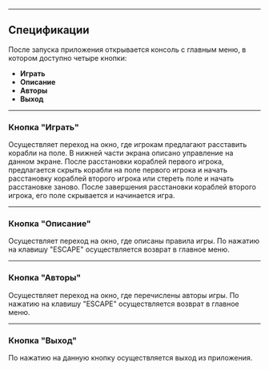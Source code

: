 ___
## Спецификации

После запуска приложения открывается консоль с главным меню, в котором доступно четыре кнопки: 

+ **Играть**
+ **Описание**
+ **Авторы**
+ **Выход**

___
### Кнопка "Играть"
Осуществляет переход на окно, где игрокам предлагают расставить корабли на поле. В нижней части экрана описано управление на данном экране.
После расстановки кораблей первого игрока, предлагается скрыть корабли на поле первого игрока и начать расстановку кораблей второго игрока или стереть поле и начать расстановке заново.
После завершения расстановки кораблей второго игрока, его поле скрывается и начинается игра.

___
### Кнопка "Описание"
Осуществляет переход на окно, где описаны правила игры. По нажатию на клавишу "ESCAPE" осуществляется возврат в главное меню.

___
### Кнопка "Авторы"
Осуществляет переход на окно, где перечислены авторы игры. По нажатию на клавишу "ESCAPE" осуществляется возврат в главное меню.

___
### Кнопка "Выход"
По нажатию на данную кнопку осуществляется выход из приложения.
